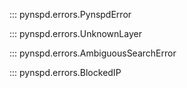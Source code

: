 ::: pynspd.errors.PynspdError

::: pynspd.errors.UnknownLayer

::: pynspd.errors.AmbiguousSearchError

::: pynspd.errors.BlockedIP